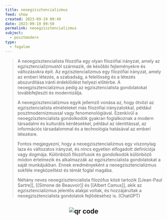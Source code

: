 ```yaml
---
title: neoegzisztencializmus
feed: show
created: 2023-09-19 09:49
date: 2023-09-19 09:50
permalink: neoegzisztencializmus
subject:
  - posztmodern
type:
  - fogalom
---
```

> A neoegzisztencialista filozófia egy olyan filozófiai irányzat, amely az egzisztencializmustól származik, de későbbi fejleményekre és változásokra épít. Az egzisztencializmus egy filozófiai irányzat, amely az emberi létezés, a szabadság, a felelősség és a létezés abszurditása iránti érdeklődést helyezi előtérbe. A neoegzisztencializmus pedig az egzisztencialista gondolatokat továbbfejleszti és modernizálja.
> 
> A neoegzisztencializmus egyik jellemző vonása az, hogy ötvözi az egzisztencialista elméleteket más filozófiai irányzatokkal, például posztmodernizmussal vagy fenomenológiával. Ezenkívül a neoegzisztencialista gondolkodók gyakran foglalkoznak a modern társadalmi és kulturális kérdésekkel, például az identitással, az információs társadalommal és a technológia hatásával az emberi létezésre.
> 
> Fontos megjegyezni, hogy a neoegzisztencializmus egy viszonylag laza és változatos irányzat, és nincs egyetlen elfogadott definíciója vagy dogmája. Különböző filozófusok és gondolkodók különböző módon értelmezik és alkalmazzák az egzisztencialista gondolatokat a saját munkájukban. Ennek eredményeként a neoegzisztencializmus sokféle megközelítést és témát foglal magába.
> 
> Néhány neves neoegzisztencialista filozófus közé tartozik [[Jean-Paul Sartre]], [[Simone de Beauvoir]] és [[Albert Camus]], akik az egzisztencializmus jelentős alakjai voltak, és hozzájárultak a neoegzisztencialista gondolatok fejlődéséhez is. (ChatGPT)



## <p style="text-align: center;"><img src="https://chart.googleapis.com/chart?cht=qr&chl=https://notes.andrasdenes.com/neoegzisztencializmus&chs=180x180&choe=UTF-8&chld=L|2" alt="qr code"></p>

